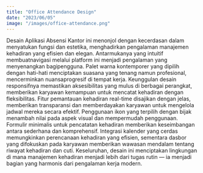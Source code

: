 ```yaml
---
title: "Office Attendance Design"
date: "2023/06/05"
image: "/images/office-attendance.png"
---
```


<!-- @format -->

Desain Aplikasi Absensi Kantor ini menonjol dengan kecerdasan dalam menyatukan fungsi dan estetika, menghadirkan pengalaman manajemen kehadiran yang efisien dan elegan. Antarmukanya yang intuitif membuatnavigasi melalui platform ini menjadi pengalaman yang menyenangkan bagipengguna. Palet warna kontemporer yang dipilih dengan hati-hati menciptakan suasana yang tenang namun profesional, mencerminkan nuansaprogresif di tempat kerja. Keunggulan desain responsifnya memastikan
aksesibilitas yang mulus di berbagai perangkat, memberikan karyawan kemampuan untuk mencatat kehadiran dengan fleksibilitas. Fitur pemantauan kehadiran real-time disajikan dengan jelas, memberikan transparansi dan memberdayakan karyawan untuk mengelola jadwal mereka secara efektif. Penggunaan ikon yang terpilih dengan bijak menambah
nilai pada aspek visual dan mempermudah penggunaan. Formulir minimalis untuk pencatatan kehadiran memberikan keseimbangan antara sederhana dan komprehensif. Integrasi kalender yang cerdas memungkinkan perencanaan
kehadiran yang efisien, sementara dasbor yang difokuskan pada karyawan memberikan wawasan mendalam tentang riwayat kehadiran dan cuti. Keseluruhan, desain ini menciptakan lingkungan di mana manajemen kehadiran menjadi lebih dari tugas rutin — ia menjadi bagian yang harmonis dari pengalaman kerja modern.
